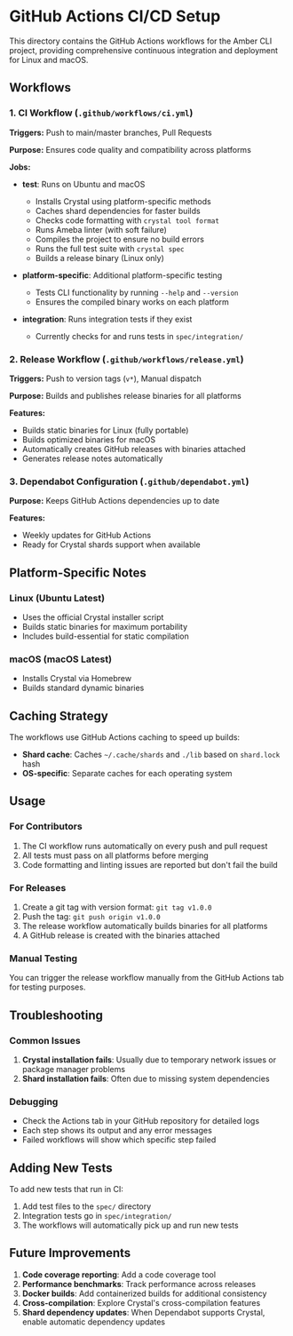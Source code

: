 # GitHub Actions CI/CD Setup

This directory contains the GitHub Actions workflows for the Amber CLI project, providing comprehensive continuous integration and deployment for Linux and macOS.

## Workflows

### 1. CI Workflow (`.github/workflows/ci.yml`)

**Triggers:** Push to main/master branches, Pull Requests

**Purpose:** Ensures code quality and compatibility across platforms

**Jobs:**
- **test**: Runs on Ubuntu and macOS
  - Installs Crystal using platform-specific methods
  - Caches shard dependencies for faster builds
  - Checks code formatting with `crystal tool format`
  - Runs Ameba linter (with soft failure)
  - Compiles the project to ensure no build errors
  - Runs the full test suite with `crystal spec`
  - Builds a release binary (Linux only)

- **platform-specific**: Additional platform-specific testing
  - Tests CLI functionality by running `--help` and `--version`
  - Ensures the compiled binary works on each platform

- **integration**: Runs integration tests if they exist
  - Currently checks for and runs tests in `spec/integration/`

### 2. Release Workflow (`.github/workflows/release.yml`)

**Triggers:** Push to version tags (`v*`), Manual dispatch

**Purpose:** Builds and publishes release binaries for all platforms

**Features:**
- Builds static binaries for Linux (fully portable)
- Builds optimized binaries for macOS
- Automatically creates GitHub releases with binaries attached
- Generates release notes automatically

### 3. Dependabot Configuration (`.github/dependabot.yml`)

**Purpose:** Keeps GitHub Actions dependencies up to date

**Features:**
- Weekly updates for GitHub Actions
- Ready for Crystal shards support when available

## Platform-Specific Notes

### Linux (Ubuntu Latest)
- Uses the official Crystal installer script
- Builds static binaries for maximum portability
- Includes build-essential for static compilation

### macOS (macOS Latest)
- Installs Crystal via Homebrew
- Builds standard dynamic binaries



## Caching Strategy

The workflows use GitHub Actions caching to speed up builds:
- **Shard cache**: Caches `~/.cache/shards` and `./lib` based on `shard.lock` hash
- **OS-specific**: Separate caches for each operating system

## Usage

### For Contributors
1. The CI workflow runs automatically on every push and pull request
2. All tests must pass on all platforms before merging
3. Code formatting and linting issues are reported but don't fail the build

### For Releases
1. Create a git tag with version format: `git tag v1.0.0`
2. Push the tag: `git push origin v1.0.0`
3. The release workflow automatically builds binaries for all platforms
4. A GitHub release is created with the binaries attached

### Manual Testing
You can trigger the release workflow manually from the GitHub Actions tab for testing purposes.

## Troubleshooting

### Common Issues
1. **Crystal installation fails**: Usually due to temporary network issues or package manager problems
2. **Shard installation fails**: Often due to missing system dependencies

### Debugging
- Check the Actions tab in your GitHub repository for detailed logs
- Each step shows its output and any error messages
- Failed workflows will show which specific step failed

## Adding New Tests

To add new tests that run in CI:
1. Add test files to the `spec/` directory
2. Integration tests go in `spec/integration/`
3. The workflows will automatically pick up and run new tests

## Future Improvements

1. **Code coverage reporting**: Add a code coverage tool
2. **Performance benchmarks**: Track performance across releases
3. **Docker builds**: Add containerized builds for additional consistency
4. **Cross-compilation**: Explore Crystal's cross-compilation features
5. **Shard dependency updates**: When Dependabot supports Crystal, enable automatic dependency updates 